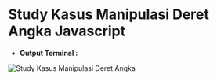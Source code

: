 # Study Kasus Manipulasi Deret Angka Javascript

<ul>
  <li><b>Output Terminal :</b></li>
</ul>

![Study Kasus Manipulasi Deret Angka](https://user-images.githubusercontent.com/92837751/184123047-da862ee1-89b9-4d29-9dbf-d845edf01a27.jpg)
